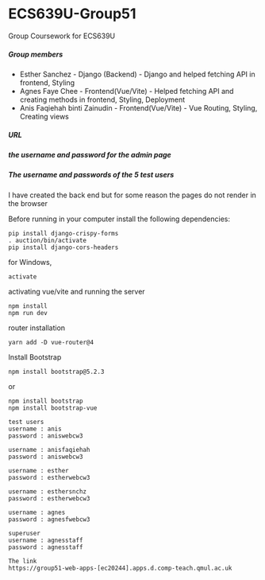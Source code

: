 # ECS639U-Group51
Group Coursework for ECS639U 

##### Group members
- Esther Sanchez - Django (Backend) - Django and helped fetching API in frontend, Styling
- Agnes Faye Chee - Frontend(Vue/Vite) - Helped fetching API and creating methods in frontend, Styling, Deployment
- Anis Faqiehah binti Zainudin - Frontend(Vue/Vite) - Vue Routing, Styling, Creating views

##### URL 

##### the username and password for the admin page

##### The username and passwords of the 5 test users



I have created the back end but for some reason the pages do not render in the browser

Before running in your computer install the following dependencies:

```
pip install django-crispy-forms
. auction/bin/activate 
pip install django-cors-headers
```

for Windows,
```
activate
```


activating vue/vite and running the server
``` 
npm install
npm run dev
```

router installation
``` 
yarn add -D vue-router@4 
```


Install Bootstrap
```
npm install bootstrap@5.2.3
```

or 
```
npm install bootstrap
npm install bootstrap-vue
```


```
test users
username : anis
password : aniswebcw3

username : anisfaqiehah
password : aniswebcw3

username : esther
password : estherwebcw3

username : esthersnchz
password : estherwebcw3

username : agnes
password : agnesfwebcw3

superuser
username : agnesstaff
password : agnesstaff
```
```
The link 
https://group51-web-apps-[ec20244].apps.d.comp-teach.qmul.ac.uk
```
